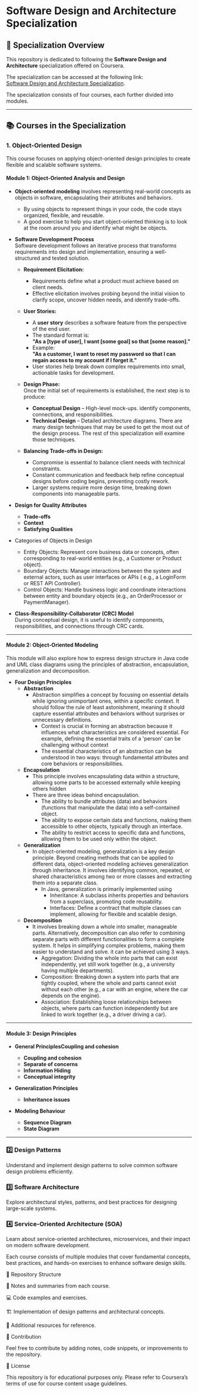 # Software Design and Architecture Specialization

## 📌 Specialization Overview

This repository is dedicated to following the **Software Design and Architecture** specialization offered on Coursera.

The specialization can be accessed at the following link:  
[Software Design and Architecture Specialization](https://www.coursera.org/specializations/software-design-architecture).

The specialization consists of four courses, each further divided into modules.

---

## 📚 Courses in the Specialization

### 1. Object-Oriented Design

This course focuses on applying object-oriented design principles to create flexible and scalable software systems.

#### Module 1: Object-Oriented Analysis and Design

- **Object-oriented modeling** involves representing real-world concepts as objects in software, encapsulating their
  attributes and behaviors.
    - By using objects to represent things in your code, the code stays organized, flexible, and reusable.
    - A good exercise to help you start object-oriented thinking is to look at the room around you and identify what
      might be objects.

- **Software Development Process**  
  Software development follows an iterative process that transforms requirements into design and implementation,
  ensuring a well-structured and tested solution.

    - **Requirement Elicitation:**
        - Requirements define what a product must achieve based on client needs.
        - Effective elicitation involves probing beyond the initial vision to clarify scope, uncover hidden needs, and
          identify trade-offs.
    - **User Stories:**
        - A **user story** describes a software feature from the perspective of the end user.
        - The standard format is:  
          **"As a [type of user], I want [some goal] so that [some reason]."**
        - Example:  
          **"As a customer, I want to reset my password so that I can regain access to my account if I forget it."**
        - User stories help break down complex requirements into small, actionable tasks for development.

    - **Design Phase:**  
      Once the initial set of requirements is established, the next step is to produce:
        - **Conceptual Design** – High-level mock-ups. identify components, connections, and responsibilities.
        - **Technical Design** – Detailed architecture diagrams. There are many design techniques that may be used to
          get the most
          out of the design process. The rest of this specialization will examine
          those techniques.

    - **Balancing Trade-offs in Design:**
        - Compromise is essential to balance client needs with technical constraints.
        - Constant communication and feedback help refine conceptual designs before coding begins, preventing costly
          rework.
        - Larger systems require more design time, breaking down components into manageable parts.

- **Design for Quality Attributes**
    - **Trade-offs**
    - **Context**
    - **Satisfying Qualities**

- Categories of Objects in Design
    - Entity Objects: Represent core business data or concepts, often corresponding to real-world entities (e.g., a
      Customer or Product object).
    - Boundary Objects: Manage interactions between the system and external actors, such as user interfaces or APIs (
      e.g., a LoginForm or REST API Controller).
    - Control Objects: Handle business logic and coordinate interactions between entity and boundary objects (e.g., an
      OrderProcessor or PaymentManager).

- **Class-Responsibility-Collaborator (CRC) Model**  
  During conceptual design, it is useful to identify components, responsibilities, and connections through CRC cards.

---

#### Module 2: Object-Oriented Modeling

This module will also explore how to express design structure in Java code and UML class diagrams using the principles
of abstraction, encapsulation, generalization and decomposition.

- **Four Design Principles**
    - **Abstraction**
        - Abstraction simplifies a concept by focusing on essential details while ignoring unimportant ones, within a
          specific context. It should follow the rule of least astonishment, meaning it should capture essential
          attributes and behaviors without surprises or unnecessary definitions.
            - Context is crucial in forming an abstraction because it influences what characteristics are considered
              essential. For example, defining the essential traits of a 'person' can be challenging without context
            - The essential characteristics of an abstraction can be understood in two ways: through fundamental
              attributes and core behaviors or responsibilities.
    - **Encapsulation**
        - This principle involves encapsulating data within a structure, allowing some parts to be accessed externally
          while keeping others hidden
        - There are three ideas behind encapsulation.
            - The ability to bundle attributes (data) and behaviors (functions that manipulate the data) into a
              self-contained object.
            - The ability to expose certain data and functions, making them accessible to other objects, typically
              through an interface.
            - The ability to restrict access to specific data and functions, allowing them to be used only within the
              object.
    - **Generalization**
        - In object-oriented modeling, generalization is a key design principle. Beyond creating methods that can be
          applied to different data, object-oriented modeling achieves generalization through inheritance. It involves
          identifying common, repeated, or shared characteristics among two or more classes and extracting them into a
          separate class.
            - In Java, generalization is primarily implemented using
                - Inheritance: A subclass inherits properties and behaviors from a superclass, promoting code
                  reusability.
                - Interfaces: Define a contract that multiple classes can implement, allowing for flexible and scalable
                  design.
    - **Decomposition**
        - It involves breaking down a whole into smaller, manageable parts. Alternatively, decomposition can also refer
          to combining separate parts with different functionalities to form a complete system. It helps in simplifying
          complex problems, making them easier to understand and solve. it can be achieved using 3 ways.
            - Aggregation: Dividing the whole into parts that can exist independently, yet still work together (e.g., a
              university having multiple departments).
            - Composition: Breaking down a system into parts that are tightly coupled, where the whole and parts cannot
              exist without each other (e.g., a car with an engine, where the car depends on the engine).
            - Association: Establishing loose relationships between objects, where parts can function independently but
              are linked to work together (e.g., a driver driving a car).

---

#### Module 3: Design Principles

- **General PrinciplesCoupling and cohesion**
    - **Coupling and cohesion**
    - **Separate of concerns**
    - **Information Hiding**
    - **Conceptual integrity**
- **Generalization Principles**
    - **Inheritance issues**

- **Modeling Behaviour**
    - **Sequence Diagram**
    - **State Diagram**

---

### 2️⃣ Design Patterns

Understand and implement design patterns to solve common software design problems efficiently.

### 3️⃣ Software Architecture

Explore architectural styles, patterns, and best practices for designing large-scale systems.

### 4️⃣ Service-Oriented Architecture (SOA)

Learn about service-oriented architectures, microservices, and their impact on modern software development.

Each course consists of multiple modules that cover fundamental concepts, best practices, and hands-on exercises to
enhance software design skills.

📂 Repository Structure

📄 Notes and summaries from each course.

💻 Code examples and exercises.

🏗 Implementation of design patterns and architectural concepts.

🔗 Additional resources for reference.

🤝 Contribution

Feel free to contribute by adding notes, code snippets, or improvements to the repository.

📜 License

This repository is for educational purposes only. Please refer to Coursera’s terms of use for course content usage
guidelines.

